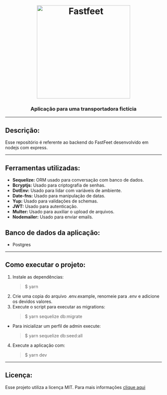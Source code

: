 <h1 align="center">
  <img alt="Fastfeet" title="Fastfeet" src="https://raw.githubusercontent.com/Rocketseat/bootcamp-gostack-desafio-02/master/.github/logo.png" width="300px" />
<h3 align="center">
  Aplicação para uma transportadora fictícia
</h3>
</h1>

---

## Descrição:

Esse repositório é referente ao backend do FastFeet desenvolvido em nodejs com express.

---

## Ferramentas utilizadas:

- **Sequelize:** ORM usado para conversação com banco de dados.
- **Bcryptjs:** Usado para criptografia de senhas.
- **DotEnv:** Usado para lidar com variáveis de ambiente.
- **Date-fns:** Usado para manipulação de datas.
- **Yup:** Usado para validações de schemas.
- **JWT:** Usado para autenticação.
- **Multer:** Usado para auxiliar o upload de arquivos.
- **Nodemailer:** Usado para enviar emails.

## Banco de dados da aplicação:

- Postgres

---

## Como executar o projeto:

1. Instale as dependências:
   > \$ yarn
2. Crie uma copia do arquivo .env.example, renomeie para .env e adicione os devidos valores.
3. Execute o script para executar as migrations:
   > \$ yarn sequelize db:migrate

- Para inicializar um perfil de admin execute:
  > \$ yarn sequelize db:seed:all

4. Execute a aplicação com:
   > \$ yarn dev

---

## Licença:

Esse projeto utiliza a licença MIT. Para mais informações [clique aqui](https://github.com/LucasSiqz/FastFeet-Backend/blob/master/LICENSE)
